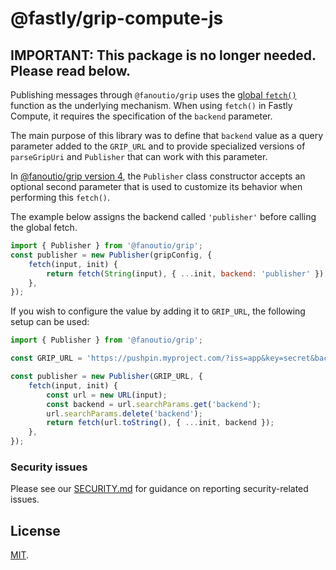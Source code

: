 # @fastly/grip-compute-js

## IMPORTANT: This package is no longer needed. Please read below.

Publishing messages through `@fanoutio/grip` uses the [global `fetch()`](https://developer.mozilla.org/en-US/docs/Web/API/fetch)
function as the underlying mechanism. When using `fetch()` in Fastly Compute, it requires the specification of the `backend` parameter.

The main purpose of this library was to define that `backend` value as a query parameter added to the `GRIP_URL` and
to provide specialized versions of `parseGripUri` and `Publisher` that can work with this parameter.

In [@fanoutio/grip version 4](https://www.npmjs.com/package/@fanoutio/grip), the `Publisher` class constructor accepts
an optional second parameter that is used to customize its behavior when performing this `fetch()`.

The example below assigns the backend called `'publisher'` before calling the global fetch.
```javascript
import { Publisher } from '@fanoutio/grip';
const publisher = new Publisher(gripConfig, {
    fetch(input, init) {
        return fetch(String(input), { ...init, backend: 'publisher' });
    },
});
```

If you wish to configure the value by adding it to `GRIP_URL`, the following setup can be used:
```javascript
import { Publisher } from '@fanoutio/grip';

const GRIP_URL = 'https://pushpin.myproject.com/?iss=app&key=secret&backend=publisher'; 

const publisher = new Publisher(GRIP_URL, {
    fetch(input, init) {
        const url = new URL(input);
        const backend = url.searchParams.get('backend');
        url.searchParams.delete('backend');
        return fetch(url.toString(), { ...init, backend });
    },
});
```

### Security issues

Please see our [SECURITY.md](./SECURITY.md) for guidance on reporting security-related issues.

## License

[MIT](./LICENSE.md).

